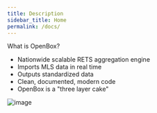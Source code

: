 ```yaml
---
title: Description
sidebar_title: Home
permalink: /docs/
---
```


What is OpenBox?

* Nationwide scalable RETS aggregation engine
* Imports MLS data in real time
* Outputs standardized data
* Clean, documented, modern code
* OpenBox is a "three layer cake"

![image](https://user-images.githubusercontent.com/12067297/57533408-60c5ee00-7346-11e9-8649-7ec652e360a7.png)
